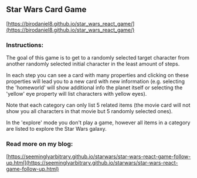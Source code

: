 ## Star Wars Card Game

[https://birodaniel8.github.io/star_wars_react_game/](https://birodaniel8.github.io/star_wars_react_game/)

### Instructions:

The goal of this game is to get to a randomly selected target character from another randomly selected initial
character in the least amount of steps.

In each step you can see a card with many properties and clicking on these properties will lead you to a new
card with new information (e.g. selecting the 'homeworld' will show additional info the planet itself or
selecting the 'yellow' eye property will list characters with yellow eyes).

Note that each category can only list 5 related items (the movie card will not show you all characters in that
movie but 5 randomly selected ones).

In the 'explore' mode you don't play a game, however all items in a category are listed to explore the Star
Wars galaxy.

### Read more on my blog:
[https://seeminglyarbitrary.github.io/starwars/star-wars-react-game-follow-up.html](https://seeminglyarbitrary.github.io/starwars/star-wars-react-game-follow-up.html)